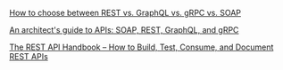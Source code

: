 [How to choose between REST vs. GraphQL vs. gRPC vs. SOAP](https://blog.postman.com/how-to-choose-between-rest-vs-graphql-vs-grpc-vs-soap/)

[An architect's guide to APIs: SOAP, REST, GraphQL, and gRPC](https://www.redhat.com/en/blog/apis-soap-rest-graphql-grpc)

[The REST API Handbook – How to Build, Test, Consume, and Document REST APIs](https://www.freecodecamp.org/news/build-consume-and-document-a-rest-api)
